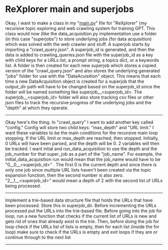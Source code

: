 # ReXplorer main and superjobs

Okay, I want to make a class in my "[main.py](http://main.py/)" file for "ReXplorer" (my recursive topic exploring and web crawling system for training GPT. This class would now (like the data_acquisition.py implementation use a folder (in this case "superjobs") to store underlying jobs (for data acquisition) which was solved with the web crawler and stuff. A superjob starts by importing a "crawl_query.json". A superjob_id is generated, and then the data is added to crawling_queries.json file with the superjob_id as a key with child keys for a URLs list, a prompt string, a topics dict, or a keywords list. A folder is then created for each new superjob which stores a copied version of the "crawl_query.json" and also stores the underlying generated "jobs" folder for use with the "DataAcuisition" object. This means that each time a new DataAcquisition object is created for a superjob that the output_dir path will have to be changed based on the superjob_id since the folder will be named something like superjob__<superjob_id>. The superjob__<superjob_id> folder will also store tracking csv files or other json files to track the recursive progress of the underlying jobs and the "depth" at which they operate.

---

Okay here's the thing. In "crawl_query" I want to add another key called "config." Config will store two child keys: "max_depth" and "URL limit." I want these variables to be the main conditions for the recursive main loop stopping. If the URL limit or max_depth are reached, then stopped. Initially, 0 URLs will have been parsed, and the depth will be 0. 2 variables will then be tracked. I want intial and run_data_acquisition to use the depth and the job_number for that super_job as a part of the "job_name". For example, the initial_data_acquisition run would mean that the job_name would have to be "0__0__<superjob_id>" . The first 0 is the current depth and since there is only one job since multiple URL lists haven't been created via the topic expansion function, then the second number is also zero. "2__1__<superjob_id>" would mean a depth of 2 with the second list of URLs being processed.

---

Implement a trie-based data structure file that holds the URLs that have been processed. Store this in superjob_dir. Before incrementing the URLs processed put the URLs into the trie-based file. Before going into the job for loop, run a new function that checks if the current list of URLs is new and gets rid of ones that already exist in the trie. Then, before doing the job for loop check if the URLs list of lists is empty, then for each list (inside the for loop) make sure to check if the URLs is empty and exit loops if they are or continue through to the next list

---